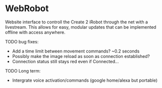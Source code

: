 # WebRobot

Website interface to controll the Create 2 iRobot through the net with a livestream. This allows for easy, modular updates that can be implemented offline with access anywhere.


TODO bug fixes: 
 -  Add a time limit between movement commands? ~0.2 seconds
 -  Possibly make the image reload as soon as connection established?
 -  Connection status still stays red even if Connected...
 
 TODO Long term:
  - Intergrate voice activation/commands (google home/alexa but portable)
